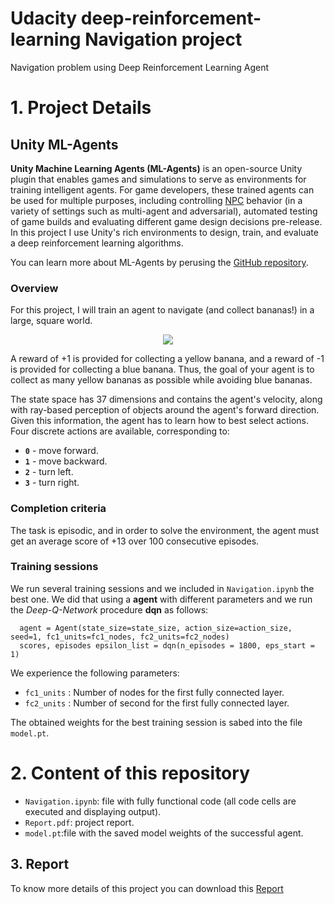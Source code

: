 # Udacity deep-reinforcement-learning Navigation project
Navigation problem using Deep Reinforcement Learning Agent

# 1. Project Details

## Unity ML-Agents
**Unity Machine Learning Agents (ML-Agents)** is an open-source Unity plugin that enables games and simulations to serve as environments for training intelligent agents. For game developers, these trained agents can be used for multiple purposes, including controlling [NPC](https://en.wikipedia.org/wiki/Non-player_character) behavior (in a variety of settings such as multi-agent and adversarial), automated testing of game builds and evaluating different game design decisions pre-release. In this project I use Unity's rich environments to design, train, and evaluate a deep reinforcement learning algorithms. 

You can learn more about ML-Agents by perusing the [GitHub repository](https://github.com/Unity-Technologies/ml-agents).

### Overview
For this project, I will train an agent to navigate (and collect bananas!) in a large, square world.

<p align="center">
  <img src="https://video.udacity-data.com/topher/2018/June/5b1ab4b0_banana/banana.gif" />
</p>

A reward of +1 is provided for collecting a yellow banana, and a reward of -1 is provided for collecting a blue banana. Thus, the goal of your agent is to collect as many yellow bananas as possible while avoiding blue bananas.

The state space has 37 dimensions and contains the agent's velocity, along with ray-based perception of objects around the agent's forward direction. Given this information, the agent has to learn how to best select actions. Four discrete actions are available, corresponding to:

- **`0`** - move forward.
- **`1`** - move backward.
- **`2`** - turn left.
- **`3`** - turn right.

### Completion criteria

The task is episodic, and in order to solve the environment, the agent must get an average score of +13 
over 100 consecutive episodes.

### Training sessions

We run several training sessions and we included in `Navigation.ipynb` the best one.  We did that using a **agent** with different parameters and we run the *Deep-Q-Network* procedure **dqn** as follows:

```
  agent = Agent(state_size=state_size, action_size=action_size, seed=1, fc1_units=fc1_nodes, fc2_units=fc2_nodes)       
  scores, episodes epsilon_list = dqn(n_episodes = 1800, eps_start = 1)  
```  

We experience the following parameters:  

* `fc1_units` : Number of nodes for the first fully connected layer.
* `fc2_units` : Number of second for the first fully connected layer.

The obtained weights for the best training session is sabed into the file `model.pt`.

# 2. Content of this repository

*  `Navigation.ipynb`: file with fully functional code (all code cells are executed and displaying output).
*  `Report.pdf`: project report.
*   `model.pt`:file with the saved model weights of the successful agent.

## 3. Report
To know more details of this project you can download this [Report](/Report.md)


